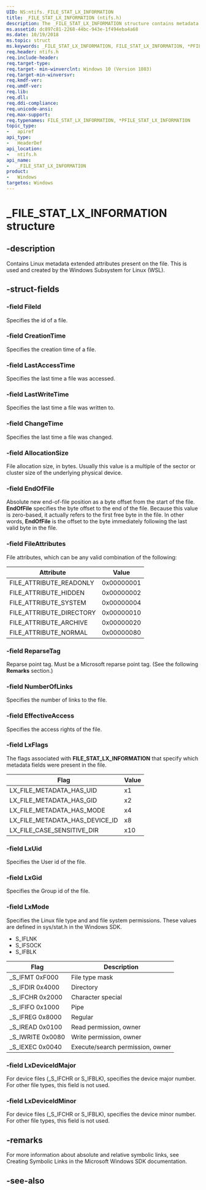 ```yaml
---
UID: NS:ntifs._FILE_STAT_LX_INFORMATION
title: _FILE_STAT_LX_INFORMATION (ntifs.h)
description: The _FILE_STAT_LX_INFORMATION structure contains metadata about a file.
ms.assetid: dc897c81-2268-44bc-943e-1f494eba4a68
ms.date: 10/19/2018
ms.topic: struct
ms.keywords: _FILE_STAT_LX_INFORMATION, FILE_STAT_LX_INFORMATION, *PFILE_STAT_LX_INFORMATION, 
req.header: ntifs.h
req.include-header:
req.target-type:
req.target- min-winverclnt: Windows 10 (Version 1803)
req.target-min-winversvr:
req.kmdf-ver:
req.umdf-ver:
req.lib:
req.dll:
req.ddi-compliance:
req.unicode-ansi:
req.max-support:
req.typenames: FILE_STAT_LX_INFORMATION, *PFILE_STAT_LX_INFORMATION
topic_type: 
-	apiref
api_type: 
-	HeaderDef
api_location: 
-	ntifs.h
api_name: 
-	_FILE_STAT_LX_INFORMATION
product:
-	Windows
targetos: Windows
---
```


# _FILE_STAT_LX_INFORMATION structure

## -description
Contains Linux metadata extended attributes present on the file. This is used and created by the Windows Subsystem for Linux (WSL).

## -struct-fields

### -field FileId

Specifies the id of a file.

### -field CreationTime
 
Specifies the creation time of a file.

### -field LastAccessTime

Specifies the last time a file was accessed.
 
### -field LastWriteTime


Specifies the last time a file was written to.

### -field ChangeTime

Specifies the last time a file was changed.

### -field AllocationSize
 
File allocation size, in bytes. Usually this value is a multiple of the sector or cluster size of the underlying physical device. 

### -field EndOfFile

Absolute new end-of-file position as a byte offset from the start of the file. **EndOfFile** specifies the byte offset to the end of the file. Because this value is zero-based, it actually refers to the first free byte in the file. In other words, **EndOfFile** is the offset to the byte immediately following the last valid byte in the file.

### -field FileAttributes

File attributes, which can be any valid combination of the following: 

Attribute   |   Value
------------|------------
FILE_ATTRIBUTE_READONLY |0x00000001
FILE_ATTRIBUTE_HIDDEN   |0x00000002
FILE_ATTRIBUTE_SYSTEM   |0x00000004
FILE_ATTRIBUTE_DIRECTORY|0x00000010
FILE_ATTRIBUTE_ARCHIVE  |0x00000020
FILE_ATTRIBUTE_NORMAL   |0x00000080

### -field ReparseTag
 
Reparse point tag. Must be a Microsoft reparse point tag. (See the following <b>Remarks</b> section.) 

### -field NumberOfLinks

Specifies the number of links to the file.

### -field EffectiveAccess

Specifies the access rights of the file.

### -field LxFlags
The flags associated with **FILE_STAT_LX_INFORMATION** that specify which metadata fields were present in the file.

Flag|Value
----|-----
LX_FILE_METADATA_HAS_UID|x1
LX_FILE_METADATA_HAS_GID|x2
LX_FILE_METADATA_HAS_MODE|x4
LX_FILE_METADATA_HAS_DEVICE_ID|x8
LX_FILE_CASE_SENSITIVE_DIR|x10

### -field LxUid

Specifies the User id of the file.
### -field LxGid

Specifies the Group id of the file.

### -field LxMode
Specifies the Linux file type and and file system permissions. These values are defined in sys/stat.h in the Windows SDK. 

- S_IFLNK
- S_IFSOCK
- S_IFBLK

| Flag | Description|
|---|---|
|_S_IFMT   0xF000 |File type mask|
|_S_IFDIR  0x4000 | Directory|
|_S_IFCHR  0x2000 | Character special|
|_S_IFIFO  0x1000 | Pipe|
|_S_IFREG  0x8000 | Regular|
|_S_IREAD  0x0100 | Read permission, owner|
|_S_IWRITE 0x0080 | Write permission, owner|
|_S_IEXEC  0x0040 | Execute/search permission, owner|
 
### -field LxDeviceIdMajor
For device files (_S_IFCHR or S_IFBLK), specifies the device major number. For other file types, this field is not used.
 
### -field LxDeviceIdMinor
For device files (_S_IFCHR or S_IFBLK), specifies the device minor number. For other file types, this field is not used.

## -remarks

For more information about absolute and relative symbolic links, see Creating Symbolic Links in the Microsoft Windows SDK documentation.



## -see-also
